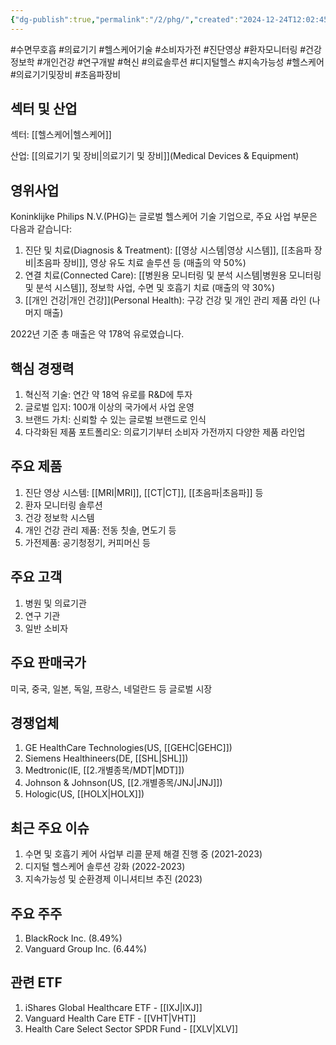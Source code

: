 ```yaml
---
{"dg-publish":true,"permalink":"/2/phg/","created":"2024-12-24T12:02:45.293+09:00","updated":"2025-07-29T21:37:05.054+09:00"}
---
```


#수면무호흡 #의료기기 #헬스케어기술 #소비자가전 #진단영상 #환자모니터링 #건강정보학 #개인건강 #연구개발 #혁신 #의료솔루션 #디지털헬스 #지속가능성 #헬스케어 #의료기기및장비 #초음파장비

## 섹터 및 산업

섹터: [[헬스케어\|헬스케어]]

산업: [[의료기기 및 장비\|의료기기 및 장비]](Medical Devices & Equipment)

## 영위사업

Koninklijke Philips N.V.(PHG)는 글로벌 헬스케어 기술 기업으로, 주요 사업 부문은 다음과 같습니다:

1. 진단 및 치료(Diagnosis & Treatment): [[영상 시스템\|영상 시스템]], [[초음파 장비\|초음파 장비]], 영상 유도 치료 솔루션 등 (매출의 약 50%)
2. 연결 치료(Connected Care): [[병원용 모니터링 및 분석 시스템\|병원용 모니터링 및 분석 시스템]], 정보학 사업, 수면 및 호흡기 치료 (매출의 약 30%)
3. [[개인 건강\|개인 건강]](Personal Health): 구강 건강 및 개인 관리 제품 라인 (나머지 매출)

2022년 기준 총 매출은 약 178억 유로였습니다.

## 핵심 경쟁력

1. 혁신적 기술: 연간 약 18억 유로를 R&D에 투자
2. 글로벌 입지: 100개 이상의 국가에서 사업 운영
3. 브랜드 가치: 신뢰할 수 있는 글로벌 브랜드로 인식
4. 다각화된 제품 포트폴리오: 의료기기부터 소비자 가전까지 다양한 제품 라인업

## 주요 제품

1. 진단 영상 시스템: [[MRI\|MRI]], [[CT\|CT]], [[초음파\|초음파]] 등
2. 환자 모니터링 솔루션
3. 건강 정보학 시스템
4. 개인 건강 관리 제품: 전동 칫솔, 면도기 등
5. 가전제품: 공기청정기, 커피머신 등

## 주요 고객

1. 병원 및 의료기관
2. 연구 기관
3. 일반 소비자

## 주요 판매국가

미국, 중국, 일본, 독일, 프랑스, 네덜란드 등 글로벌 시장

## 경쟁업체

1. GE HealthCare Technologies(US, [[GEHC\|GEHC]])
2. Siemens Healthineers(DE, [[SHL\|SHL]])
3. Medtronic(IE, [[2.개별종목/MDT\|MDT]])
4. Johnson & Johnson(US, [[2.개별종목/JNJ\|JNJ]])
5. Hologic(US, [[HOLX\|HOLX]])

## 최근 주요 이슈

1. 수면 및 호흡기 케어 사업부 리콜 문제 해결 진행 중 (2021-2023)
2. 디지털 헬스케어 솔루션 강화 (2022-2023)
3. 지속가능성 및 순환경제 이니셔티브 추진 (2023)

## 주요 주주

1. BlackRock Inc. (8.49%)
2. Vanguard Group Inc. (6.44%)

## 관련 ETF

1. iShares Global Healthcare ETF - [[IXJ\|IXJ]]
2. Vanguard Health Care ETF - [[VHT\|VHT]]
3. Health Care Select Sector SPDR Fund - [[XLV\|XLV]]